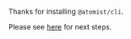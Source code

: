 
Thanks for installing `@atomist/cli`.

Please see [here](https://github.com/atomist/sdm) for next steps.